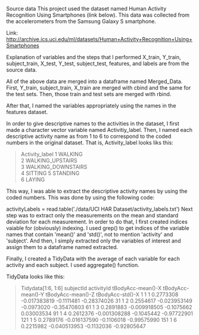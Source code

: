 Source data
This project used the dataset named Human Activity Recognition Using Smartphones (link below). This data was collected from the accelerometers from the Samsung Galaxy S smartphone.

Link: http://archive.ics.uci.edu/ml/datasets/Human+Activity+Recognition+Using+Smartphones

Explanation of variables and the steps that I performed
X_train, Y_train, subject_train, X_test, Y_test, subject_test, features, and labels are from the source data.

All of the above data are merged into a dataframe named Merged_Data. First, Y_train, subject_train, X_train are merged with cbind and the same for the test sets. Then, those train and test sets are merged with rbind.

After that, I named the variables appropriately using the names in the features dataset.

In order to give descriptive names to the activities in the dataset, I first made a character vector variable named Activitiy_label. Then, I named each descriptive activity name as from 1 to 6 to correspond to the coded numbers in the original dataset. That is, Activity_label looks liks this:

> Activity_label
1     WALKING               
2     WALKING_UPSTAIRS               
3     WALKING_DOWNSTAIRS               
4     SITTING
5     STANDING               
6     LAYING

This way, I was able to extract the descriptive activity names by using the coded numbers. This was done by using the following code:

activityLabels = read.table('./data/UCI HAR Dataset/activity_labels.txt')
Next step was to extract only the measurements on the mean and standard deviation for each measurement. In order to do that, I first created indices vaiable for (obviously) indexing. I used grep() to get indices of the variable names that contain 'mean()' and 'std()', not to mention 'activity' and 'subject'. And then, I simply extracted only the variables of interest and assign them to a dataframe named extracted.

Finally, I created a TidyData with the average of each variable for each activity and each subject. I used aggregate() function. 

TidyData looks like this:

> Tidydata[1:6, 1:6]
    subjectId activityId tBodyAcc-mean()-X tBodyAcc-mean()-Y tBodyAcc-mean()-Z tBodyAcc-std()-X
1           1          1         0.2773308      -0.017383819        -0.1111481      -0.28374026
31          1          2         0.2554617      -0.023953149        -0.0973020      -0.35470803
61          1          3         0.2891883      -0.009918505        -0.1075662       0.03003534
91          1          4         0.2612376      -0.001308288        -0.1045442      -0.97722901
121         1          5         0.2789176      -0.016137590        -0.1106018      -0.99575990
151         1          6         0.2215982      -0.040513953        -0.1132036      -0.92805647
